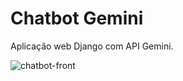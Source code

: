 # Chatbot Gemini
Aplicação web Django com API Gemini.

![chatbot-front](https://github.com/user-attachments/assets/6a07b187-0646-4244-a855-9c7f2f6c3620)
